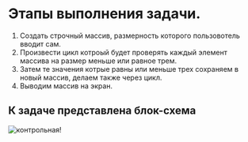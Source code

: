 # Этапы выполнения задачи.
1. Создать строчный массив, размерность которого пользовотель вводит сам.
2. Произвести цикл котроый будет проверять каждый элемент массива на размер меньше или равное трем.
3. Затем те значения котрые равны или меньше трех сохраняем в новый массив, делаем также через цикл.
4. Выводим массив на экран.

## К задаче представлена блок-схема
![контрольная!](контрольная.png)
